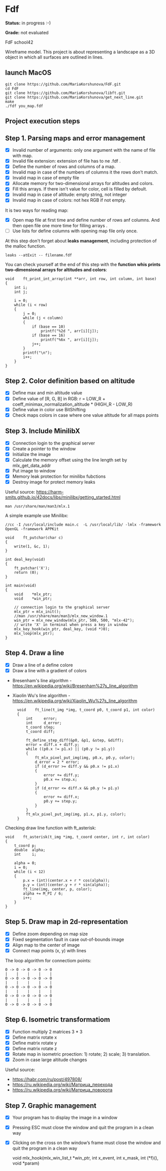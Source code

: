 # Fdf
**Status:** in progress :-)

**Grade:** not evaluated

FdF school42

Wireframe model. This project is about representing a landscape as a 3D object in which all surfaces are outlined in lines.

##	launch MacOS

	git clone https://github.com/MariaKorshunova/FdF.git
	cd FdF
	git clone https://github.com/MariaKorshunova/libft.git
	git clone https://github.com/MariaKorshunova/get_next_line.git
	make
	./fdf you_map.fdf

## Project execution steps

## Step 1. Parsing maps and error management

- [X] Invalid number of arguments: only one argument with the name of file with map.
- [X] Invalid file extension: extension of file has to ne .fdf .
- [X] Define the number of rows and columns of a map. 
- [X] Invalid map in case of the numbers of columns it the rows don't match.
- [X] Invalid map in case of empty file
- [X] Allocate memory for two-dimensional arrays for altitudes and colors.
- [X] Fill this arrays. If there isn't value for color, cell is filled by defoult.
- [X] Invalid map in case of altitude: empty string, not integer
- [X] Invalid map in case of colors: not hex RGB if not empty.

It is two ways for reading map:
- [X] Open map file at first time and define number of rows anf columns. And then open file one more time for filling arrays .
- [ ] Use lists for define columns with opening map file only once.

At this step don't forget about **leaks management**, including protection of the malloc function.

	leaks --atExit -- filename.fdf

You can check yourself at the end of this step with the **function whis prints two-dimensional arrays for altitudes and colors**:

	void	ft_print_int_array(int **arr, int row, int column, int base)
	{
		int	i;
		int	j;

		i = 0;
		while (i < row)
		{
			j = 0;
			while (j < column)
			{
				if (base == 10)
					printf("%2d ", arr[i][j]);
				if (base == 16)
					printf("%6x ", arr[i][j]);
				j++;
			}
			printf("\n");
			i++;
		}
	}

## Step 2. Color definition based on altitude

- [X] Define max and min altitude value
- [X] Define value of [R, G, B] in RGB: r =  LOW_R + coeff_minimax_normalization_altitude * (HIGH_R - LOW_R)
- [X] Define value in color use BitShifting
- [X] Check maps colors in case where one value altitude for all maps points

## Step 3. Include MinilibX

- [X] Connection login to the graphical server
- [X] Create a pointer to the window 
- [X] Initialize the image
- [X] Calculate the memory offset using the line length set by mlx_get_data_addr
- [X] Put image to window
- [X] Memory leak protection for minilibx fubctions
- [X] Destroy image for protect memory leaks

Useful source: https://harm-smits.github.io/42docs/libs/minilibx/getting_started.html

	man /usr/share/man/man3/mlx.1

A simple example use Minilibx:

	//cc -I /usr/local/include main.c  -L /usr/local/lib/ -lmlx -framework OpenGL -framework APPKit

	void	ft_putchar(char c)
	{
		write(1, &c, 1);
	}	

	int	deal_key(void)
	{
		ft_putchar('X');
		return (0);
	}

	int	main(void)
	{
		void	*mlx_ptr;
		void	*win_ptr;

		// connection login to the graphical server
		mlx_ptr = mlx_init();
		//man /usr/share/man/man3/mlx_new_window.1
		win_ptr = mlx_new_window(mlx_ptr, 500, 500, "mlx-42");
		// write 'X' in terminal when press a key in window
		mlx_key_hook(win_ptr, deal_key, (void *)0);
		mlx_loop(mlx_ptr);
	}

## Step 4. Draw a line

- [X] Draw a line of a define colore
- [X] Draw a line with a gradient of colors

* Bresenham's line algorithm - https://en.wikipedia.org/wiki/Bresenham%27s_line_algorithm
* Xiaolin Wu's line algorithm - https://en.wikipedia.org/wiki/Xiaolin_Wu%27s_line_algorithm


		void	ft_line(t_img *img, t_coord p0, t_coord p1, int color)
		{
			int		error;
			int		d_error;
			t_coord	step;
			t_coord	diff;

			ft_define_step_diff(&p0, &p1, &step, &diff);
			error = diff.x + diff.y;
			while ((p0.x != p1.x) || (p0.y != p1.y))
			{
				ft_mlx_pixel_put_img(img, p0.x, p0.y, color);
				d_error = 2 * error;
				if (d_error >= diff.y && p0.x != p1.x)
				{
					error += diff.y;
					p0.x += step.x;
				}
				if (d_error <= diff.x && p0.y != p1.y)
				{
					error += diff.x;
					p0.y += step.y;
				}
			}
			ft_mlx_pixel_put_img(img, p1.x, p1.y, color);
		}


Checking draw line function with ft_asterisk:

	void	ft_asterisk(t_img *img, t_coord center, int r, int color)
	{
		t_coord	p;
		double	alpha;
		int		i;

		alpha = 0;
		i = 0;
		while (i < 12)
		{
			p.x = (int)(center.x + r * cos(alpha));
			p.y = (int)(center.y + r * sin(alpha));
			ft_line(img, center, p, color);
			alpha += M_PI / 6;
			i++;
		}
	}

## Step 5. Draw map in 2d-representation

- [X] Define zoom depending on map size
- [X] Fixed segmentation fault in case out-of-bounds image
- [X] Align map to the center of image
- [X] Connect map points (x, y) with lines

The loop algorithm for connectiom points:

	0 -> 0 -> 0 -> 0 -> 0
	|    |    |    |    |
	0 -> 0 -> 0 -> 0 -> 0
	|    |    |    |    |
	0 -> 0 -> 0 -> 0 -> 0
	|    |    |    |    |
	0 -> 0 -> 0 -> 0 -> 0
	|    |    |    |    |
	0 -> 0 -> 0 -> 0 -> 0

## Step 6. Isometric transformatiom
	
- [X] Function multiply 2 matriсes 3 * 3
- [X] Define matrix rotate x
- [X] Define matrix rotate y
- [X] Define matrix rotate z
- [X] Rotate map in isometric proection: 1) rotate; 2) scale; 3) translation.
- [X] Zoom in case large altitude changes

Useful source:
* https://habr.com/ru/post/497808/
* https://ru.wikipedia.org/wiki/Матрица_перехода
* https://ru.wikipedia.org/wiki/Матрица_поворота


## Step 7. Graphic management

- [X] Your program has to display the image in a window
- [X] Pressing ESC must close the window and quit the program in a clean way
- [X] Clicking on the cross on the window’s frame must close the window and quit the program in a clean way

	void mlx_hook(mlx_win_list_t *win_ptr, int x_event, int x_mask, int (*f)(), void *param)

